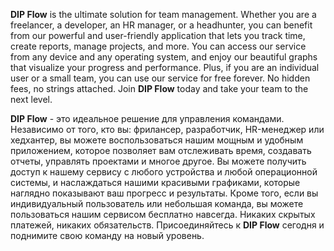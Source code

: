 **DIP Flow** is the ultimate solution for team management. Whether you are a freelancer, a developer, an HR manager, or a headhunter, you can benefit from our powerful and user-friendly application that lets you track time, create reports, manage projects, and more. You can access our service from any device and any operating system, and enjoy our beautiful graphs that visualize your progress and performance. Plus, if you are an individual user or a small team, you can use our service for free forever. No hidden fees, no strings attached. Join **DIP Flow** today and take your team to the next level.

**DIP Flow** - это идеальное решение для управления командами. Независимо от того, кто вы: фрилансер, разработчик, HR-менеджер или хедхантер, вы можете воспользоваться нашим мощным и удобным приложением, которое позволяет вам отслеживать время, создавать отчеты, управлять проектами и многое другое. Вы можете получить доступ к нашему сервису с любого устройства и любой операционной системы, и наслаждаться нашими красивыми графиками, которые наглядно показывают ваш прогресс и результаты. Кроме того, если вы индивидуальный пользователь или небольшая команда, вы можете пользоваться нашим сервисом бесплатно навсегда. Никаких скрытых платежей, никаких обязательств. Присоединяйтесь к **DIP Flow** сегодня и поднимите свою команду на новый уровень.
